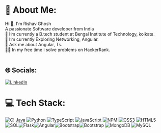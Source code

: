 # 💫 About Me:
Hi 👋, I'm Rishav Ghosh<br>A passionate Software developer from India<br>🔭 I’m currently a B.tech student at Bengal Institute of Technology, kolkata.<br>🌱 I’m currently Exploring Networking, Angular.<br>💬 Ask me about Angular, Ts.<br>👨‍💻 In my free time i solve problems on HackerRank.<br><br>


## 🌐 Socials:
[![LinkedIn](https://img.shields.io/badge/LinkedIn-%230077B5.svg?logo=linkedin&logoColor=white)](https://www.linkedin.com/in/rishav-ghosh-9020b1243?lipi=urn%3Ali%3Apage%3Ad_flagship3_profile_view_base_contact_details%3BO0im3PSVR4ed%2BxD6Ozu2%2BQ%3D%3D)

# 💻 Tech Stack:
![C](https://img.shields.io/badge/c-%2300599C.svg?style=for-the-badge&logo=c&logoColor=white)! [Java](https://img.shields.io/badge/Java-%23ED8B00.svg?style=for-the-badge&logo=java&logoColor=white) ![Python](https://img.shields.io/badge/Python-%233776AB.svg?style=for-the-badge&logo=python&logoColor=white) ![TypeScript](https://img.shields.io/badge/TypeScript-%23007ACC.svg?style=for-the-badge&logo=typescript&logoColor=white) ![JavaScript](https://img.shields.io/badge/javascript-%23323330.svg?style=for-the-badge&logo=javascript&logoColor=%23F7DF1E) ![NPM](https://img.shields.io/badge/NPM-%23000000.svg?style=for-the-badge&logo=npm&logoColor=white)
 ![CSS3](https://img.shields.io/badge/css3-%231572B6.svg?style=for-the-badge&logo=css3&logoColor=white) ![HTML5](https://img.shields.io/badge/html5-%23E34F26.svg?style=for-the-badge&logo=html5&logoColor=white) ![SQL](https://img.shields.io/badge/SQL-%234169E1.svg?style=for-the-badge&logo=sql&logoColor=white)![Flask](https://img.shields.io/badge/Flask-%23000.svg?style=for-the-badge&logo=flask&logoColor=white)![Angular](https://img.shields.io/badge/Angular-%23DD0031.svg?style=for-the-badge&logo=angular&logoColor=white)![Bootstrap](https://img.shields.io/badge/Bootstrap-%23563D7C.svg?style=for-the-badge&logo=bootstrap&logoColor=white)![Bootstrap](https://img.shields.io/badge/Bootstrap-%23563D7C.svg?style=for-the-badge&logo=bootstrap&logoColor=white)  ![MongoDB](https://img.shields.io/badge/MongoDB-%234ea94b.svg?style=for-the-badge&logo=mongodb&logoColor=white) ![MySQL](https://img.shields.io/badge/mysql-%2300f.svg?style=for-the-badge&logo=mysql&logoColor=white) 
